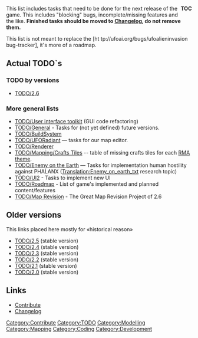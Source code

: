 <div style="float:right;">

__TOC__

</div>

This list includes tasks that need to be done for the next release of
the game. This includes "blocking" bugs, incomplete/missing features and
the like. **Finished tasks should be moved to
[Changelog](Changelog "wikilink"), do not remove them.**

This list is not meant to replace the \[ht
tp://ufoai.org/bugs/ufoalieninvasion bug-tracker\], it's more of a
roadmap.

## Actual TODO\`s

### TODO by versions

- [TODO/2.6](TODO/2.6 "wikilink")

### More general lists

- [TODO/User interface toolkit](TODO/User_interface_toolkit "wikilink")
  (GUI code refactoring)
- [TODO/General](TODO/General "wikilink") - Tasks for (not yet defined)
  future versions.
- [TODO/BuildSystem](TODO/BuildSystem "wikilink")
- [TODO/UFORadiant](TODO/UFORadiant "wikilink") — tasks for our map
  editor.
- [TODO/Renderer](TODO/Renderer "wikilink")
- [TODO/Mapping/Crafts Tiles](TODO/Mapping/Crafts_Tiles "wikilink") --
  table of missing crafts tiles for each [RMA
  theme](Mapping/Random_map_assembly "wikilink").
- [TODO/Enemy on the Earth](TODO/Enemy_on_the_Earth "wikilink") — Tasks
  for implementation human hostility against PHALANX
  ([Translation:Enemy_on_earth_txt](Translation:Enemy_on_earth_txt "wikilink")
  research topic)
- [TODO/UI2](TODO/UI2 "wikilink") - Tasks to implement new UI
- [TODO/Roadmap](TODO/Roadmap "wikilink") - List of game's implemented
  and planned content/features
- [TODO/Map Revision](TODO/Map_Revision "wikilink") - The Great Map
  Revision Project of 2.6

## Older versions

This links placed here mostly for «historical reason»

- [TODO/2.5](TODO/2.5 "wikilink") (stable version)
- [TODO/2.4](TODO/2.4 "wikilink") (stable version)
- [TODO/2.3](TODO/2.3 "wikilink") (stable version)
- [TODO/2.2](TODO/2.2 "wikilink") (stable version)
- [TODO/2.1](TODO/2.1 "wikilink") (stable version)
- [TODO/2.0](TODO/2.0 "wikilink") (stable version)

## Links

- [Contribute](Contribute "wikilink")
- [Changelog](Changelog "wikilink")

[Category:Contribute](Category:Contribute "wikilink")
[Category:TODO](Category:TODO "wikilink")
[Category:Modelling](Category:Modelling "wikilink")
[Category:Mapping](Category:Mapping "wikilink")
[Category:Coding](Category:Coding "wikilink")
[Category:Development](Category:Development "wikilink")